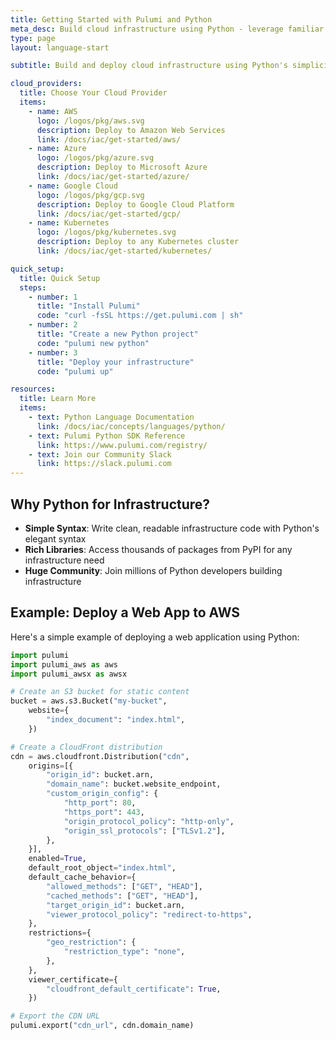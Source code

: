 ```yaml
---
title: Getting Started with Pulumi and Python
meta_desc: Build cloud infrastructure using Python - leverage familiar syntax, rich libraries, and powerful tooling
type: page
layout: language-start

subtitle: Build and deploy cloud infrastructure using Python's simplicity, extensive libraries, and powerful ecosystem.

cloud_providers:
  title: Choose Your Cloud Provider
  items:
    - name: AWS
      logo: /logos/pkg/aws.svg
      description: Deploy to Amazon Web Services
      link: /docs/iac/get-started/aws/
    - name: Azure
      logo: /logos/pkg/azure.svg
      description: Deploy to Microsoft Azure
      link: /docs/iac/get-started/azure/
    - name: Google Cloud
      logo: /logos/pkg/gcp.svg
      description: Deploy to Google Cloud Platform
      link: /docs/iac/get-started/gcp/
    - name: Kubernetes
      logo: /logos/pkg/kubernetes.svg
      description: Deploy to any Kubernetes cluster
      link: /docs/iac/get-started/kubernetes/

quick_setup:
  title: Quick Setup
  steps:
    - number: 1
      title: "Install Pulumi"
      code: "curl -fsSL https://get.pulumi.com | sh"
    - number: 2
      title: "Create a new Python project"
      code: "pulumi new python"
    - number: 3
      title: "Deploy your infrastructure"
      code: "pulumi up"

resources:
  title: Learn More
  items:
    - text: Python Language Documentation
      link: /docs/iac/concepts/languages/python/
    - text: Pulumi Python SDK Reference
      link: https://www.pulumi.com/registry/
    - text: Join our Community Slack
      link: https://slack.pulumi.com
---
```


## Why Python for Infrastructure?

- **Simple Syntax**: Write clean, readable infrastructure code with Python's elegant syntax
- **Rich Libraries**: Access thousands of packages from PyPI for any infrastructure need
- **Huge Community**: Join millions of Python developers building infrastructure

## Example: Deploy a Web App to AWS

Here's a simple example of deploying a web application using Python:

```python
import pulumi
import pulumi_aws as aws
import pulumi_awsx as awsx

# Create an S3 bucket for static content
bucket = aws.s3.Bucket("my-bucket",
    website={
        "index_document": "index.html",
    })

# Create a CloudFront distribution
cdn = aws.cloudfront.Distribution("cdn",
    origins=[{
        "origin_id": bucket.arn,
        "domain_name": bucket.website_endpoint,
        "custom_origin_config": {
            "http_port": 80,
            "https_port": 443,
            "origin_protocol_policy": "http-only",
            "origin_ssl_protocols": ["TLSv1.2"],
        },
    }],
    enabled=True,
    default_root_object="index.html",
    default_cache_behavior={
        "allowed_methods": ["GET", "HEAD"],
        "cached_methods": ["GET", "HEAD"],
        "target_origin_id": bucket.arn,
        "viewer_protocol_policy": "redirect-to-https",
    },
    restrictions={
        "geo_restriction": {
            "restriction_type": "none",
        },
    },
    viewer_certificate={
        "cloudfront_default_certificate": True,
    })

# Export the CDN URL
pulumi.export("cdn_url", cdn.domain_name)
```